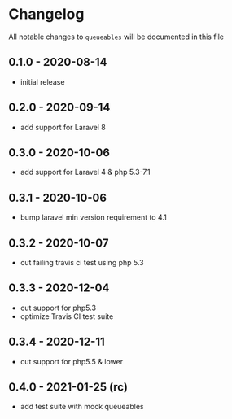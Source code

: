 # Changelog

All notable changes to `queueables` will be documented in this file

## 0.1.0 - 2020-08-14
- initial release


## 0.2.0 - 2020-09-14
- add support for Laravel 8


## 0.3.0 - 2020-10-06
- add support for Laravel 4 & php 5.3-7.1


## 0.3.1 - 2020-10-06
- bump laravel min version requirement to 4.1


## 0.3.2 - 2020-10-07
- cut failing travis ci test using php 5.3


## 0.3.3 - 2020-12-04
- cut support for php5.3
- optimize Travis CI test suite


## 0.3.4 - 2020-12-11
- cut support for php5.5 & lower


## 0.4.0 - 2021-01-25 (rc)
- add test suite with mock queueables
